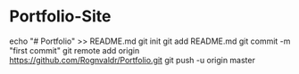 # Portfolio-Site
echo "# Portfolio" >> README.md
git init
git add README.md
git commit -m "first commit"
git remote add origin https://github.com/Rognvaldr/Portfolio.git
git push -u origin master
